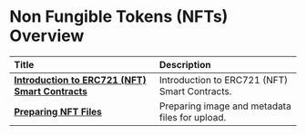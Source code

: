 # Non Fungible Tokens (NFTs) Overview

| Title                                                                                                                                 | Description                                                                                   |
| :------------------------------------------------------------------------------------------------------------------------------------ | :-------------------------------------------------------------------------------------------- |
| [**Introduction to ERC721 (NFT) Smart Contracts**](/build/dapp/smart-contracts/nfts/deploy-collection.md)                                              | Introduction to ERC721 (NFT) Smart Contracts.                                                 |
| [**Preparing NFT Files**](preparing-nft-files.md)                                              | Preparing image and metadata files for upload.                                                                                       |
